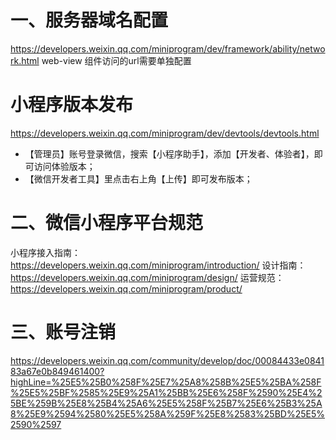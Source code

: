 # 一、服务器域名配置
<https://developers.weixin.qq.com/miniprogram/dev/framework/ability/network.html>
web-view 组件访问的url需要单独配置

# 小程序版本发布
<https://developers.weixin.qq.com/miniprogram/dev/devtools/devtools.html>

* 【管理员】账号登录微信，搜索【小程序助手】，添加【开发者、体验者】，即可访问体验版本；
*  【微信开发者工具】里点击右上角【上传】即可发布版本；


# 二、微信小程序平台规范
小程序接入指南：<https://developers.weixin.qq.com/miniprogram/introduction/>
设计指南：<https://developers.weixin.qq.com/miniprogram/design/>
运营规范：<https://developers.weixin.qq.com/miniprogram/product/>

# 三、账号注销
<https://developers.weixin.qq.com/community/develop/doc/00084433e084183a67e0b849461400?highLine=%25E5%25B0%258F%25E7%25A8%258B%25E5%25BA%258F%25E5%25BF%2585%25E9%25A1%25BB%25E6%258F%2590%25E4%25BE%259B%25E8%25B4%25A6%25E5%258F%25B7%25E6%25B3%25A8%25E9%2594%2580%25E5%258A%259F%25E8%2583%25BD%25E5%2590%2597>
